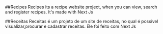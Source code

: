 ##Recipes
Recipes its a recipe website project, when you can view, search and register recipes. It's made with Next Js

##Receitas
Receitas é um projeto de um site de receitas, no qual é possivel visualizar,procurar e cadastrar receitas. Ele foi feito com Next Js
